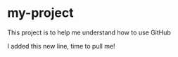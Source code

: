 # my-project
This project is to help me understand how to use GitHub

I added this new line, time to pull me!
